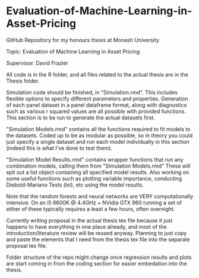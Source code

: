 # Evaluation-of-Machine-Learning-in-Asset-Pricing

GitHub Repository for my honours thesis at Monash University

Topic: Evaluation of Machine Learning in Asset Pricing

Supervisor: David Frazier

All code is in the R folder, and all files related to the actual thesis are in the Thesis folder.

Simulation code should be finished, in "Simulation.rmd". This includes flexible options to specify different parameters and properties. Generation of each panel dataset in a panel dataframe format, along with diagnostics such as various r squared values are all possible with provided functions. This section is to be run to generate the actual datasets first.

"Simulation Models.rmd" contains all the functions required to fit models to the datasets. Coded up to be as modular as possible, so in theory you could just specify a single dataset and run each model individually in this section (indeed this is what I've done to test them).

"Simulation Model Results.rmd" contains wrapper functions that run any combination models, calling them from "Simulation Models.rmd" These will spit out a list object containing all specified model results. Also working on some useful functions such as plotting variable importance, conducting Diebold-Mariano Tests (lol), etc using the model results.

Note that the random forests and neural networks are VERY computationally intensive. On an i5 6600K @ 4.4GHz + NVidia GTX 960 running a set of either of these typically requires a least a few hours, often overnight.

Currently writing proposal in the actual thesis tex file because it just happens to have everything in one place already, and most of the introduction/literature review will be reused anyway. Planning to just copy and paste the elements that I need from the thesis tex file into the separate proposal tex file.

Folder structure of the repo might change once regression results and plots are start coming in from the coding section for easier embedation into the thesis.
